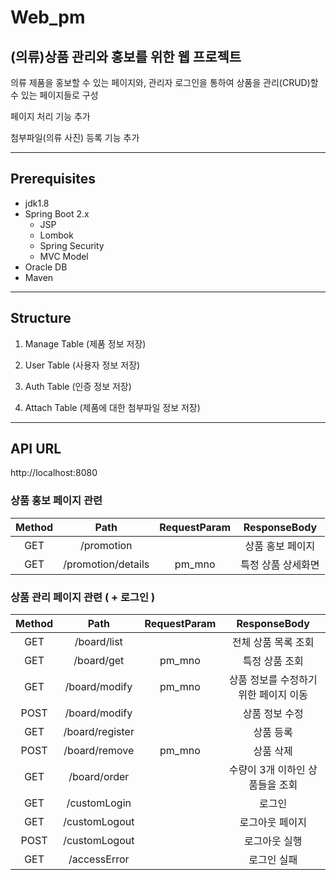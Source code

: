 # Web_pm
## (의류)상품 관리와 홍보를 위한 웹 프로젝트

의류 제품을 홍보할 수 있는 페이지와, 관리자 로그인을 통하여 상품을 관리(CRUD)할 수 있는 페이지들로 구성


페이지 처리 기능 추가


첨부파일(의류 사진) 등록 기능 추가

-------------------------------

## Prerequisites

* jdk1.8
* Spring Boot 2.x
  - JSP
  - Lombok
  - Spring Security
  - MVC Model
* Oracle DB
* Maven

--------------------------------

## Structure

1. Manage Table (제품 정보 저장)

2. User Table (사용자 정보 저장)

3. Auth Table (인증 정보 저장)

4. Attach Table (제품에 대한 첨부파일 정보 저장)

--------------------------------

## API URL
http://localhost:8080

### 상품 홍보 페이지 관련

| Method | Path | RequestParam | ResponseBody |
|:---:|:---:|:---:|:---:|
|GET|/promotion||상품 홍보 페이지|
|GET|/promotion/details|pm_mno|특정 상품 상세화면|

### 상품 관리 페이지 관련 ( + 로그인 )
| Method | Path | RequestParam | ResponseBody |
|:---:|:---:|:---:|:---:|
|GET|/board/list||전체 상품 목록 조회|
|GET|/board/get|pm_mno|특정 상품 조회|
|GET|/board/modify|pm_mno|상품 정보를 수정하기 위한 페이지 이동|
|POST|/board/modify||상품 정보 수정|
|GET|/board/register||상품 등록|
|POST|/board/remove|pm_mno|상품 삭제|
|GET|/board/order||수량이 3개 이하인 상품들을 조회|
|GET|/customLogin||로그인|
|GET|/customLogout||로그아웃 페이지|
|POST|/customLogout||로그아웃 실행|
|GET|/accessError||로그인 실패|
